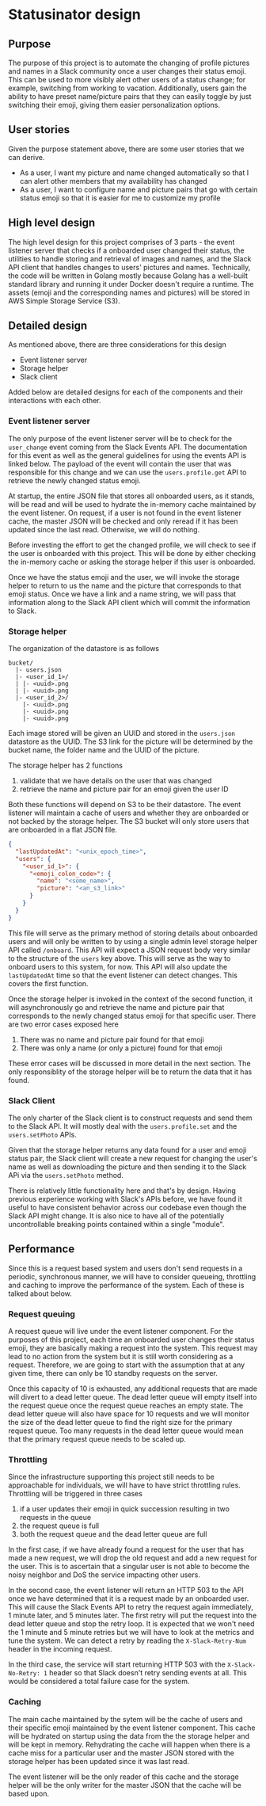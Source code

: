 # Statusinator design

## Purpose

The purpose of this project is to automate the changing of profile pictures and names in a Slack community once a user changes their status emoji. This can be used to more visibly alert other users of a status change; for example, switching from working to vacation. Additionally, users gain the ability to have preset name/picture pairs that they can easily toggle by just switching their emoji, giving them easier personalization options.

## User stories

Given the purpose statement above, there are some user stories that we can derive.

- As a user, I want my picture and name changed automatically so that I can alert other members that my availability has changed
- As a user, I want to configure name and picture pairs that go with certain status emoji so that it is easier for me to customize my profile

## High level design

The high level design for this project comprises of 3 parts - the event listener server that checks if a onboarded user changed their status, the utilities to handle storing and retrieval of images and names, and the Slack API client that handles changes to users' pictures and names. Technically, the code will be written in Golang mostly because Golang has a well-built standard library and running it under Docker doesn't require a runtime. The assets (emoji and the corresponding names and pictures) will be stored in AWS Simple Storage Service (S3).

## Detailed design

As mentioned above, there are three considerations for this design

- Event listener server
- Storage helper
- Slack client

Added below are detailed designs for each of the components and their interactions with each other.

### Event listener server

The only purpose of the event listener server will be to check for the `user_change` event coming from the Slack Events API. The documentation for this event as well as the general guidelines for using the events API is linked below. The payload of the event will contain the user that was responsible for this change and we can use the `users.profile.get` API to retrieve the newly changed status emoji.

At startup, the entire JSON file that stores all onboarded users, as it stands, will be read and will be used to hydrate the in-memory cache maintained by the event listener. On request, if a user is not found in the event listener cache, the master JSON will be checked and only reread if it has been updated since the last read. Otherwise, we will do nothing.

Before investing the effort to get the changed profile, we will check to see if the user is onboarded with this project. This will be done by either checking the in-memory cache or asking the storage helper if this user is onboarded.

Once we have the status emoji and the user, we will invoke the storage helper to return to us the name and the picture that corresponds to that emoji status. Once we have a link and a name string, we will pass that information along to the Slack API client which will commit the information to Slack.

### Storage helper

The organization of the datastore is as follows

```
bucket/
  |- users.json
  |- <user_id_1>/
  | |- <uuid>.png
  | |- <uuid>.png
  |- <user_id_2>/
    |- <uuid>.png
    |- <uuid>.png
    |- <uuid>.png
```

Each image stored will be given an UUID and stored in the `users.json` datastore as the UUID. The S3 link for the picture will be determined by the bucket name, the folder name and the UUID of the picture.

The storage helper has 2 functions

1. validate that we have details on the user that was changed
1. retrieve the name and picture pair for an emoji given the user ID

Both these functions will depend on S3 to be their datastore. The event listener will maintain a cache of users and whether they are onboarded or not backed by the storage helper. The S3 bucket will only store users that are onboarded in a flat JSON file.

```json
{
  "lastUpdatedAt": "<unix_epoch_time>",
  "users": {
    "<user_id_1>": {
      "<emoji_colon_code>": {
        "name": "<some_name>",
        "picture": "<an_s3_link>"
      }
    }
  }
}
```

This file will serve as the primary method of storing details about onboarded users and will only be written to by using a single admin level storage helper API called `/onboard`. This API will expect a JSON request body very similar to the structure of the `users` key above. This will serve as the way to onboard users to this system, for now. This API will also update the `lastUpdatedAt` time so that the event listener can detect changes. This covers the first function.

Once the storage helper is invoked in the context of the second function, it will asynchronously go and retrieve the name and picture pair that corresponds to the newly changed status emoji for that specific user. There are two error cases exposed here

1. There was no name and picture pair found for that emoji
1. There was only a name (or only a picture) found for that emoji

These error cases will be discussed in more detail in the next section. The only responsiblity of the storage helper will be to return the data that it has found.

### Slack Client

The only charter of the Slack client is to construct requests and send them to the Slack API. It will mostly deal with the `users.profile.set` and the `users.setPhoto` APIs.

Given that the storage helper returns any data found for a user and emoji status pair, the Slack client will create a new request for changing the user's name as well as downloading the picture and then sending it to the Slack APi via the `users.setPhoto` method.

There is relatively little functionality here and that's by design. Having previous experience working with Slack's APIs before, we have found it useful to have consistent behavior across our codebase even though the Slack API might change. It is also nice to have all of the potentially uncontrollable breaking points contained within a single "module".

## Performance

Since this is a request based system and users don't send requests in a periodic, synchronous manner, we will have to consider queueing, throttling and caching to improve the performance of the system. Each of these is talked about below.

### Request queuing

A request queue will live under the event listener component. For the purposes of this project, each time an onboarded user changes their status emoji, they are basically making a request into the system. This request may lead to no action from the system but it is still worth considering as a request. Therefore, we are going to start with the assumption that at any given time, there can only be 10 standby requests on the server.

Once this capacity of 10 is exhausted, any additional requests that are made will divert to a dead letter queue. The dead letter queue will empty itself into the request queue once the request queue reaches an empty state. The dead letter queue will also have space for 10 requests and we will monitor the size of the dead letter queue to find the right size for the primary request queue. Too many requests in the dead letter queue would mean that the primary request queue needs to be scaled up.

### Throttling

Since the infrastructure supporting this project still needs to be approachable for individuals, we will have to have strict throttling rules. Throttling will be triggered in three cases

1. if a user updates their emoji in quick succession resulting in two requests in the queue
1. the request queue is full
1. both the request queue and the dead letter queue are full

In the first case, if we have already found a request for the user that has made a new request, we will drop the old request and add a new request for the user. This is to ascertain that a singular user is not able to become the noisy neighbor and DoS the service impacting other users.

In the second case, the event listener will return an HTTP 503 to the API once we have determined that it is a request made by an onboarded user. This will cause the Slack Events API to retry the request again immediately, 1 minute later, and 5 minutes later. The first retry will put the request into the dead letter queue and stop the retry loop. It is expected that we won't need the 1 minute and 5 minute retries but we will have to look at the metrics and tune the system. We can detect a retry by reading the `X-Slack-Retry-Num` header in the incoming request.

In the third case, the service will start returning HTTP 503 with the `X-Slack-No-Retry: 1` header so that Slack doesn't retry sending events at all. This would be considered a total failure case for the system.

### Caching

The main cache maintained by the sytem will be the cache of users and their specific emoji maintained by the event listener component. This cache will be hydrated on startup using the data from the the storage helper and will be kept in memory. Rehydrating the cache will happen when there is a cache miss for a particular user and the master JSON stored with the storage helper has been updated since it was last read.

The event listener will be the only reader of this cache and the storage helper will be the only writer for the master JSON that the cache will be based upon.
